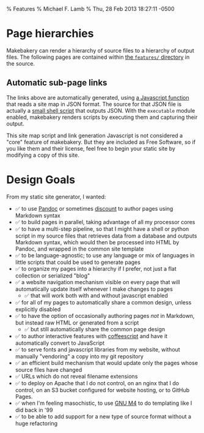 % Features
% Michael F. Lamb
% Thu, 28 Feb 2013 18:27:11 -0500

# Page hierarchies

Makebakery can render a hierarchy of source files to a hierarchy of output files.
The following pages are contained within [the `features/` directory][source-features] in the source.

<nav id="interior"></nav>

## Automatic sub-page links

The links above are automatically generated, using [a Javascript function][] that reads a site map in JSON format.
The source for that JSON file is actually a [small shell script][] that outputs JSON.
With the `executable` module enabled, makebakery renders scripts by executing them and capturing their output.

This site map script and link generation Javascript is not considered a "core" feature of makebakery.
But they are included as Free Software, so if you like them and their license, feel free to begin your static site by modifying a copy of this site.

[source-features]: https://github.com/datagrok/makebakery/tree/main/examples/makebakery-site/examples
[a Javascript function]: https://github.com/datagrok/makebakery/blob/main/examples/makebakery-site/_/js/functions.js#L74
[small shell script]: https://github.com/datagrok/makebakery/blob/main/examples/makebakery-site/pages.json.run

# Design Goals

From my static site generator, I wanted:

- ✅ to use [Pandoc][] or sometimes [discount][] to author pages using Markdown syntax
- ✅ to build pages in parallel, taking advantage of all my processor cores
- ✅ to have a multi-step pipeline, so that I might have a shell or python script in my source files that retrieves data from a database and outputs Markdown syntax, which would then be processed into HTML by Pandoc, and wrapped in the common site template
- ✅ to be language-agnostic; to use any language or mix of languages in little scripts that could be used to generate pages
- ✅ to organize my pages into a hierarchy if I prefer, not just a flat collection or serialized "blog"
- ✅ a website navigation mechanism visible on every page that will automatically update itself whenever I make changes to pages
  - ✅ that will work both with and without javascript enabled
- ✅ for all of my pages to automatically share a common design, unless explicitly disabled
- ✅ to have the option of occasionally authoring pages _not_ in Markdown, but instead raw HTML or generated from a script
  - ✅ but still automatically share the common page design
- ✅ to author interactive features with [coffeescript][] and have it automatically convert to JavaScript
- ✅ to serve fonts and javascript libraries from my website, without manually "vendoring" a copy into my git repository
- ✅ an efficient build mechanism that would update only the pages whose source files have changed
- ✅ URLs which do not reveal filename extensions
- ✅ to deploy on Apache that I do not control, on an nginx that I do control, on an S3 bucket configured for website hosting, or to GitHub Pages.
- ✅ when I'm feeling masochistic, to use [GNU M4][] to do templating like I did back in '99
- ✅ to be able to add support for a new type of source format without a huge refactoring

<!-- FIXME: index module is deprecated for now, but you can still accomplish the same with some lines in your makefile
- With the index module, a page may be designated for compilation in a second pass. This enables:
    - **Programmatic and HTML site maps.** Look at how `examples/makebakery-site/pages.json.m4.index` renders a .json [index of all the pages on the site](pages.json). This enables us to automatically build navigation bars like the one in the header on this page, or "recent changes" links, all on the client side. Take careful note of this: the site is static but the header bar will *automatically be updated whenever pages are added or removed*.
    - **Feeds**. Look at how `examples/makebakery-site/atom.xml.m4.index` renders [an atom-format .xml file](atom.xml) of changes made to the site. Even though the site is static you can still have it update feed readers whenever you make a change.
- Modular features: disable the ones you don't use for more speed, or build your own without merge conflicts.
-->


[Pandoc]: https://pandoc.org
[discount]: https://www.pell.portland.or.us/~orc/Code/discount/
[markdown]: https://daringfireball.net/projects/markdown/
[coffeescript]: https://coffeescript.org/
[GNU m4]: https://www.gnu.org/software/m4/
